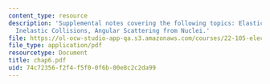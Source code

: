 ```yaml
---
content_type: resource
description: 'Supplemental notes covering the following topics: Elastic Collisions,
  Inelastic Collisions, Angular Scattering from Nuclei.'
file: https://ol-ocw-studio-app-qa.s3.amazonaws.com/courses/22-105-electromagnetic-interactions-fall-2005/74c72356f2f4f5f00f6b00e8c2c2da99_chap6.pdf
file_type: application/pdf
resourcetype: Document
title: chap6.pdf
uid: 74c72356-f2f4-f5f0-0f6b-00e8c2c2da99
---
```

